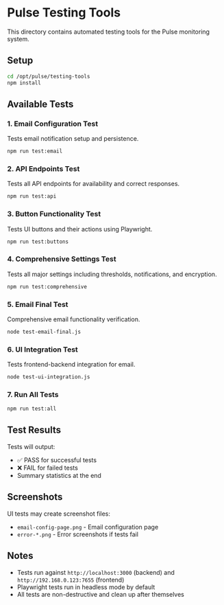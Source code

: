 # Pulse Testing Tools

This directory contains automated testing tools for the Pulse monitoring system.

## Setup

```bash
cd /opt/pulse/testing-tools
npm install
```

## Available Tests

### 1. Email Configuration Test
Tests email notification setup and persistence.
```bash
npm run test:email
```

### 2. API Endpoints Test
Tests all API endpoints for availability and correct responses.
```bash
npm run test:api
```

### 3. Button Functionality Test
Tests UI buttons and their actions using Playwright.
```bash
npm run test:buttons
```

### 4. Comprehensive Settings Test
Tests all major settings including thresholds, notifications, and encryption.
```bash
npm run test:comprehensive
```

### 5. Email Final Test
Comprehensive email functionality verification.
```bash
node test-email-final.js
```

### 6. UI Integration Test
Tests frontend-backend integration for email.
```bash
node test-ui-integration.js
```

### 7. Run All Tests
```bash
npm run test:all
```

## Test Results

Tests will output:
- ✅ PASS for successful tests
- ❌ FAIL for failed tests
- Summary statistics at the end

## Screenshots

UI tests may create screenshot files:
- `email-config-page.png` - Email configuration page
- `error-*.png` - Error screenshots if tests fail

## Notes

- Tests run against `http://localhost:3000` (backend) and `http://192.168.0.123:7655` (frontend)
- Playwright tests run in headless mode by default
- All tests are non-destructive and clean up after themselves